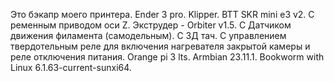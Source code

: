 Это бэкапр моего принтера. Ender 3 pro. Klipper. BTT SKR mini e3 v2. С ременным приводом оси Z. Экструдер - Orbiter v1.5.
С Датчиком движения филамента (самодельным). С 3Д тач. С управлением твердотельным реле для включения нагревателя закрытой камеры
и реле отключения питания.  Orange pi 3 lts. Armbian 23.11.1. Bookworm with Linux 6.1.63-current-sunxi64.
